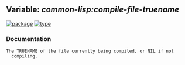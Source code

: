 ## Variable: ***common-lisp:*compile-file-truename****
[![package](https://img.shields.io/badge/Package-COMMON--LISP-5f9ea0.svg?style=social&colorA=999999)](../) [![type](https://img.shields.io/badge/Type-Variable-5f9ea0.svg?style=social&colorA=999999)](../#variable) 
### Documentation
```
The TRUENAME of the file currently being compiled, or NIL if not
  compiling.
```
